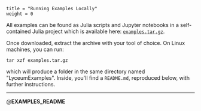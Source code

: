 ```@cfg
title = "Running Examples Locally"
weight = 0
```

All examples can be found as Julia scripts and Jupyter notebooks in a
self-contained Julia project which is available here: [`examples.tar.gz`](@__EXAMPLES__).

Once downloaded, extract the archive with your tool of choice. On Linux machines, you can run:

```
tar xzf examples.tar.gz
```

which will produce a folder in the same directory named "LyceumExamples". Inside, you'll
find a `README.md`, reproduced below, with further instructions.

---

@__EXAMPLES_README__